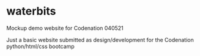 # waterbits
Mockup demo website for Codenation 040521

Just a basic website submitted as design/development for the Codenation python/html/css bootcamp
